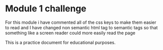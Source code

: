 # Module 1 challenge
 For this module i have commented all of the css keys to make them easier to read and I have changed  non semantic html tag to semantic tags so that something like a screen reader
could more easily read the page




This is a practice document for educational purposes.
